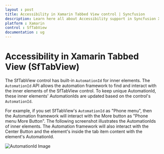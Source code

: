 ```yaml
---
layout : post
title: Accessibility in Xamarin Tabbed View control | Syncfusion
description: Learn here all about Accessibility support in Syncfusion Xamarin Tabbed View (SfTabView) control and more.
platform : Xamarin
control : SfTabView
documentation : ug
---
```


# Accessibility in Xamarin Tabbed View (SfTabView)

The SfTabView control has built-in `AutomationId` for inner elements. The `AutomationId` API allows the automation framework to find and interact with the inner elements of the SfTabView control. To keep unique AutomationId, these inner elements' AutomationIds are updated based on the control's `AutomationId`. 

For example, if you set SfTabView's `AutomationId` as "Phone menu", then the Automation framework will interact with the More button as "Phone menu More Button". The following screenshot illustrates the AutomationIds of inner elements. The Automation framework will also interact with the Center Button and the element's inside the tab item content with the element's AutomationId.

![AutomationId Image](images/AutomationId/AutomationId.png)
